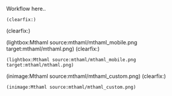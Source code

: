 <!--
Title: How it works
Description: Overview of the Pype work-flow
Keywords: pype, overview, workflow
-->
Workflow here..

```
(clearfix:)
```

(clearfix:)

(lightbox:Mthaml source:mthaml/mthaml_mobile.png target:mthaml/mthaml.png)
(clearfix:)

```
(lightbox:Mthaml source:mthaml/mthaml_mobile.png target:mthaml/mthaml.png)
```

(inimage:Mthaml source:mthaml/mthaml_custom.png)
(clearfix:)

```
(inimage:Mthaml source:mthaml/mthaml_custom.png)
```
